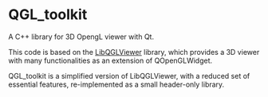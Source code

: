 # QGL_toolkit

A C++ library for 3D OpengL viewer with Qt.

This code is based on the [LibQGLViewer](http://libqglviewer.com/) library, which provides a 3D viewer with many functionalities as an extension of QOpenGLWidget.

QGL_toolkit is a simplified version of LibQGLViewer, with a reduced set of essential features, re-implemented as a small header-only library.
